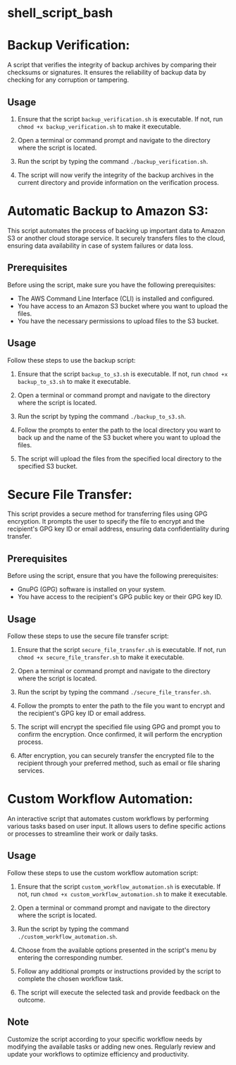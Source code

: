 # shell_script_bash


# Backup Verification: 

A script that verifies the integrity of backup archives by comparing their checksums or signatures. 
It ensures the reliability of backup data by checking for any corruption or tampering.

  ## Usage

  1. Ensure that the script `backup_verification.sh` is executable. If not, run `chmod +x backup_verification.sh` to make it executable.

  2. Open a terminal or command prompt and navigate to the directory where the script is located.

  3. Run the script by typing the command `./backup_verification.sh`.

  4. The script will now verify the integrity of the backup archives in the current directory and provide information on the verification process.



# Automatic Backup to Amazon S3: 

This script automates the process of backing up important data to Amazon S3 or another cloud storage service. 
It securely transfers files to the cloud, ensuring data availability in case of system failures or data loss.

  ## Prerequisites

  Before using the script, make sure you have the following prerequisites:

  - The AWS Command Line Interface (CLI) is installed and configured.
  - You have access to an Amazon S3 bucket where you want to upload the files.
  - You have the necessary permissions to upload files to the S3 bucket.

## Usage

  Follow these steps to use the backup script:

  1. Ensure that the script `backup_to_s3.sh` is executable. If not, run `chmod +x backup_to_s3.sh` to make it executable.

  2. Open a terminal or command prompt and navigate to the directory where the script is located.

  3. Run the script by typing the command `./backup_to_s3.sh`.

  4. Follow the prompts to enter the path to the local directory you want to back up and the name of the S3 bucket where you want to upload the files.

  5. The script will upload the files from the specified local directory to the specified S3 bucket.



# Secure File Transfer: 

This script provides a secure method for transferring files using GPG encryption. 
It prompts the user to specify the  file to encrypt and the recipient's GPG key ID or email address, 
ensuring data confidentiality during transfer.

  ## Prerequisites

  Before using the script, ensure that you have the following prerequisites:

  - GnuPG (GPG) software is installed on your system.
  - You have access to the recipient's GPG public key or their GPG key ID.

  ## Usage

  Follow these steps to use the secure file transfer script:

  1. Ensure that the script `secure_file_transfer.sh` is executable. If not, run `chmod +x secure_file_transfer.sh` to make it executable.

  2. Open a terminal or command prompt and navigate to the directory where the script is located.

  3. Run the script by typing the command `./secure_file_transfer.sh`.

  4. Follow the prompts to enter the path to the file you want to encrypt and the recipient's GPG key ID or email address.

  5. The script will encrypt the specified file using GPG and prompt you to confirm the encryption. Once confirmed, it will perform the encryption process.

  6. After encryption, you can securely transfer the encrypted file to the recipient through your preferred method, such as email or file sharing services.



# Custom Workflow Automation: 

An interactive script that automates custom workflows by performing various tasks based on user input. 
It allows users to define specific actions or processes to streamline their work or daily tasks.

  ## Usage

  Follow these steps to use the custom workflow automation script:

  1. Ensure that the script `custom_workflow_automation.sh` is executable. If not, run `chmod +x custom_workflow_automation.sh` to make it executable.

  2. Open a terminal or command prompt and navigate to the directory where the script is located.

  3. Run the script by typing the command `./custom_workflow_automation.sh`.

  4. Choose from the available options presented in the script's menu by entering the corresponding number.

  5. Follow any additional prompts or instructions provided by the script to complete the chosen workflow task.

  6. The script will execute the selected task and provide feedback on the outcome.

  ## Note

  Customize the script according to your specific workflow needs by modifying the available tasks or adding new ones. Regularly review and update your workflows to     optimize efficiency and productivity.
